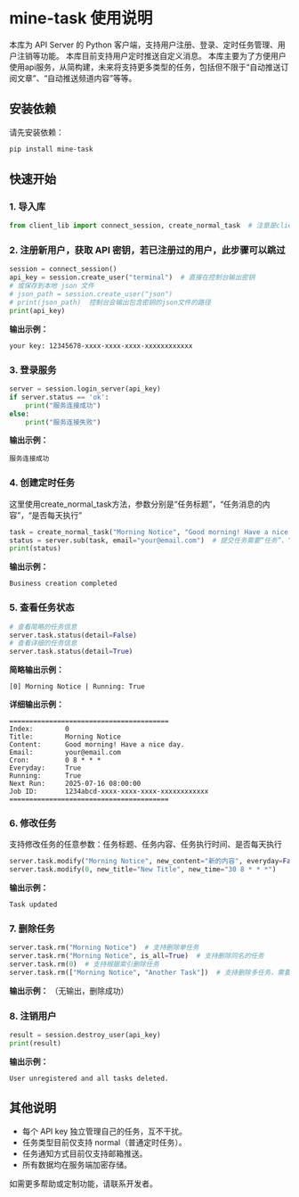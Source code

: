 # mine-task 使用说明

本库为 API Server 的 Python 客户端，支持用户注册、登录、定时任务管理、用户注销等功能。
本库目前支持用户定时推送自定义消息。
本库主要为了方便用户使用api服务，从简构建，未来将支持更多类型的任务，包括但不限于“自动推送订阅文章”、“自动推送频道内容”等等。

## 安装依赖

请先安装依赖：

```bash
pip install mine-task
```

## 快速开始

### 1. 导入库
```python
from client_lib import connect_session, create_normal_task  # 注意是client_lib，不是mine-task
```

### 2. 注册新用户，获取 API 密钥，<b>若已注册过的用户，此步骤可以跳过</b>
```python
session = connect_session()
api_key = session.create_user("terminal")  # 直接在控制台输出密钥
# 或保存到本地 json 文件
# json_path = session.create_user("json")
# print(json_path)  控制台会输出包含密钥的json文件的路径
print(api_key)
```
**输出示例：**
```
your key: 12345678-xxxx-xxxx-xxxx-xxxxxxxxxxxx
```

### 3. 登录服务
```python
server = session.login_server(api_key)
if server.status == 'ok':
    print("服务连接成功")
else:
    print("服务连接失败")
```
**输出示例：**
```
服务连接成功
```

### 4. 创建定时任务
这里使用create_normal_task方法，参数分别是“任务标题”，“任务消息的内容”，“是否每天执行”
```python
task = create_normal_task("Morning Notice", "Good morning! Have a nice day.", everyday=True)
status = server.sub(task, email="your@email.com")  # 提交任务需要“任务”、“用户的邮箱”两个参数
print(status)
```
**输出示例：**
```
Business creation completed
```

### 5. 查看任务状态
```python
# 查看简略的任务信息
server.task.status(detail=False)
# 查看详细的任务信息
server.task.status(detail=True)
```
**简略输出示例：**
```
[0] Morning Notice | Running: True
```
**详细输出示例：**
```
========================================
Index:        0
Title:        Morning Notice
Content:      Good morning! Have a nice day.
Email:        your@email.com
Cron:         0 8 * * *
Everyday:     True
Running:      True
Next Run:     2025-07-16 08:00:00
Job ID:       1234abcd-xxxx-xxxx-xxxx-xxxxxxxxxxxx
========================================
```

### 6. 修改任务
支持修改任务的任意参数：任务标题、任务内容、任务执行时间、是否每天执行
```python
server.task.modify("Morning Notice", new_content="新的内容", everyday=False)
server.task.modify(0, new_title="New Title", new_time="30 8 * * *")
```
**输出示例：**
```
Task updated
```

### 7. 删除任务
```python
server.task.rm("Morning Notice")  # 支持删除单任务
server.task.rm("Morning Notice", is_all=True)  # 支持删除同名的任务
server.task.rm(0)  # 支持根据索引删除任务
server.task.rm(["Morning Notice", "Another Task"])  # 支持删除多任务，需要输入列表类型
```
**输出示例：**
（无输出，删除成功）

### 8. 注销用户
```python
result = session.destroy_user(api_key)
print(result)
```
**输出示例：**
```
User unregistered and all tasks deleted.
```

## 其他说明
- 每个 API key 独立管理自己的任务，互不干扰。
- 任务类型目前仅支持 normal（普通定时任务）。
- 任务通知方式目前仅支持邮箱推送。
- 所有数据均在服务端加密存储。

如需更多帮助或定制功能，请联系开发者。 